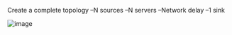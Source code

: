 Create a complete topology
–N sources
–N servers
–Network delay
–1 sink

![image](https://github.com/user-attachments/assets/229b6c38-f17f-418c-b9ac-650cbb335ecb)
